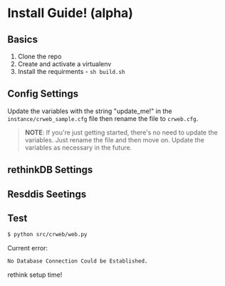 # Install Guide! (alpha)

## Basics

1. Clone the repo
1. Create and activate a virtualenv
1. Install the requirments - `sh build.sh`

## Config Settings

Update the variables with the string "update_me!" in the `instance/crweb_sample.cfg` file then rename the file to `crweb.cfg`.

> **NOTE**: If you're just getting started, there's no need to update the variables. Just rename the file and then move on. Update the variables as necessary in the future.

## rethinkDB Settings

## Resddis Seetings

## Test

```sh
$ python src/crweb/web.py
```

Current error:

```sh
No Database Connection Could be Established.
```

rethink setup time!





